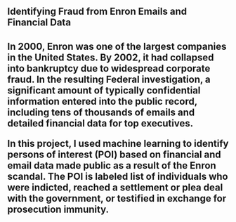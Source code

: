 <h2>Identifying Fraud from Enron Emails and Financial Data<h2>
<p>
In 2000, Enron was one of the largest companies in the United States. By 2002, it had collapsed into bankruptcy due to widespread corporate fraud. In the resulting Federal investigation, a significant amount of typically confidential information entered into the public record,	including tens of thousands of emails and detailed financial data for top executives.
</p>

<p>
In this project, I used machine learning to identify persons of interest (POI) based on financial and email data made public as a result of the Enron scandal. The POI is labeled list of individuals who were indicted, reached a settlement or plea deal with the government, or testified in exchange for prosecution immunity. 
</p>

